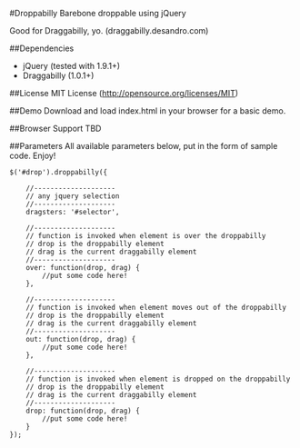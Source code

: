 #Droppabilly
Barebone droppable using jQuery

Good for Draggabilly, yo. (draggabilly.desandro.com)


##Dependencies
- jQuery (tested with 1.9.1+)
- Draggabilly (1.0.1+)

##License
MIT License (http://opensource.org/licenses/MIT)

##Demo
Download and load index.html in your browser for a basic demo.

##Browser Support
TBD

##Parameters
All available parameters below, put in the form of sample code. Enjoy!

	$('#drop').droppabilly({
		
		//--------------------
		// any jquery selection
		//--------------------
		dragsters: '#selector',

		//--------------------
		// function is invoked when element is over the droppabilly
		// drop is the droppabilly element
		// drag is the current draggabilly element
		//--------------------
		over: function(drop, drag) {
			//put some code here!	
		},
		
		//--------------------
		// function is invoked when element moves out of the droppabilly
		// drop is the droppabilly element
		// drag is the current draggabilly element
		//--------------------
		out: function(drop, drag) {
			//put some code here!
		},

		//--------------------
		// function is invoked when element is dropped on the droppabilly
		// drop is the droppabilly element
		// drag is the current draggabilly element
		//--------------------
		drop: function(drop, drag) {
			//put some code here!
		}
	});
